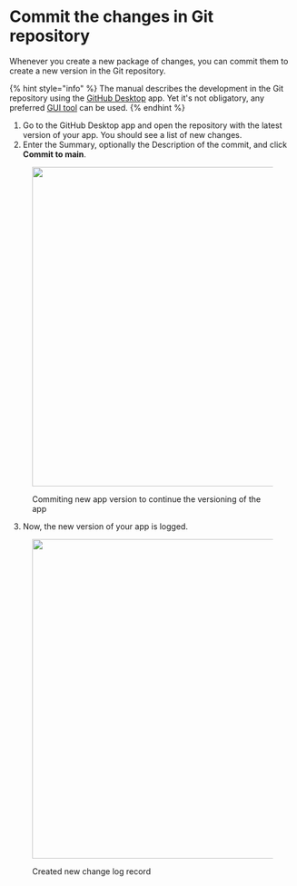 # Commit the changes in Git repository

Whenever you create a new package of changes, you can commit them to create a new version in the Git repository.&#x20;

{% hint style="info" %}
The manual describes the development in the Git repository using the [GitHub Desktop](https://desktop.github.com/) app. Yet it's not obligatory, any preferred [GUI tool](https://git-scm.com/downloads/guis) can be used.
{% endhint %}

1. Go to the GitHub Desktop app and open the repository with the latest version of your app. You should see a list of new changes.
2. Enter the Summary, optionally the Description of the commit, and click **Commit to main**.

<figure><img src="../../../.gitbook/assets/Screenshot 2024-07-16 at 10.52.20.png" alt="" width="563"><figcaption><p>Commiting new app version to continue the versioning of the app</p></figcaption></figure>

3. Now, the new version of your app is logged.

<figure><img src="../../../.gitbook/assets/Screenshot 2024-07-16 at 10.54.35.png" alt="" width="563"><figcaption><p>Created new change log record</p></figcaption></figure>
